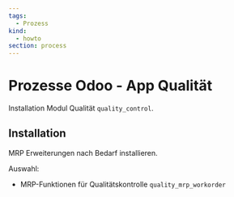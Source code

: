 ```yaml
---
tags:
  - Prozess
kind:
  - howto
section: process
---
```

# Prozesse Odoo - App Qualität
Installation Modul Qualität `quality_control`.

## Installation

MRP Erweiterungen nach Bedarf installieren.

Auswahl:
* MRP-Funktionen für Qualitätskontrolle `quality_mrp_workorder`
